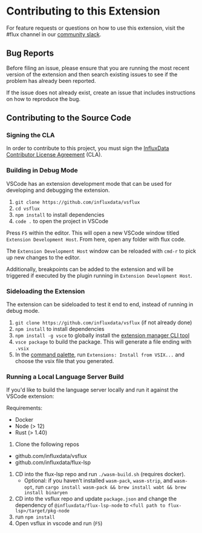 # Contributing to this Extension

For feature requests or questions on how to use this extension, visit the #flux channel in our [community slack](https://www.influxdata.com/slack).

## Bug Reports

Before filing an issue, please ensure that you are running the most recent version of the extension and then search existing issues to see if the problem has already been reported.

If the issue does not already exist, create an issue that includes instructions on how to reproduce the bug.

## Contributing to the Source Code

### Signing the CLA
In order to contribute to this project, you must sign the
[InfluxData Contributor License Agreement](https://www.influxdata.com/legal/cla/) (CLA).

### Building in Debug Mode

VSCode has an extension development mode that can be used for developing and debugging the extension.

1. `git clone https://github.com/influxdata/vsflux`
1. `cd vsflux`
1. `npm install` to install dependencies
1. `code .` to open the project in VSCode

Press `F5` within the editor. This will open a new VSCode window titled `Extension Development Host`. From here, open any folder with flux code.

The `Extension Development Host` window can be reloaded with `cmd-r` to pick up new changes to the editor.

Additionally, breakpoints can be added to the extension and will be triggered if executed by the plugin running in `Extension Development Host`.

### Sideloading the Extension

The extension can be sideloaded to test it end to end, instead of running in debug mode.

1. `git clone https://github.com/influxdata/vsflux` (if not already done)
1. `npm install` to install dependencies
1. `npm install -g vsce` to globally install the [extension manager CLI tool](https://github.com/microsoft/vscode-vsce)
1. `vsce package` to build the package. This will generate a file ending with `.vsix`
1. In the [command palette](https://code.visualstudio.com/docs/getstarted/userinterface#_command-palette), run `Extensions: Install from VSIX...` and choose the vsix file that you generated.

### Running a Local Language Server Build

If you'd like to build the language server locally and run it against the VSCode extension:

Requirements:

* Docker
* Node (> 12)
* Rust (> 1.40)

1. Clone the following repos
  - github.com/influxdata/vsflux
  - github.com/influxdata/flux-lsp
1. CD into the flux-lsp repo and run `./wasm-build.sh` (requires docker).
    - Optional: if you haven't installed `wasm-pack`, `wasm-strip`, and `wasm-opt`, run `cargo install wasm-pack && brew install wabt && brew install binaryen`
1. CD into the vsflux repo and update `package.json` and change the dependency of `@influxdata/flux-lsp-node` to `<full path to flux-lsp>/target/pkg-node`
1. run `npm install`
1. Open vsflux in vscode and run (`F5`)
